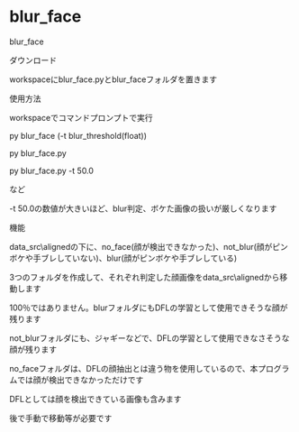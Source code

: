 # blur_face

blur_face
 
ダウンロード

workspaceにblur_face.pyとblur_faceフォルダを置きます

使用方法

workspaceでコマンドプロンプトで実行

py blur_face (-t blur_threshold(float))

py blur_face.py

py blur_face.py -t 50.0

など

-t 50.0の数値が大きいほど、blur判定、ボケた画像の扱いが厳しくなります


機能

data_src\alignedの下に、no_face(顔が検出できなかった)、not_blur(顔がピンボケや手ブレしていない)、blur(顔がピンボケや手ブレしている)

3つのフォルダを作成して、それぞれ判定した顔画像をdata_src\alignedから移動します

100％ではありません。blurフォルダにもDFLの学習として使用できそうな顔が残ります

not_blurフォルダにも、ジャギーなどで、DFLの学習として使用できなさそうな顔が残ります

no_faceフォルダは、DFLの顔抽出とは違う物を使用しているので、本プログラムでは顔が検出できなかっただけです

DFLとしては顔を検出できている画像も含みます

後で手動で移動等が必要です
